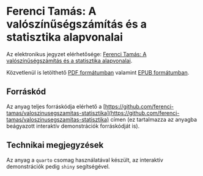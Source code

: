 # Ferenci Tamás: A valószínűségszámítás és a statisztika alapvonalai

Az elektronikus jegyzet elérhetősége: [Ferenci Tamás: A valószínűségszámítás és a statisztika alapvonalai](https://ferenci-tamas.github.io/valoszinusegszamitas-statisztika).

Közvetlenül is letölthető [PDF formátumban](https://github.com/ferenci-tamas/valoszinusegszamitas-statisztika/raw/main/docs/ferenci-tamas-valoszinusegszamitas-statisztika.pdf) valamint [EPUB formátumban](https://github.com/ferenci-tamas/valoszinusegszamitas-statisztika/blob/main/docs/ferenci-tamas-valoszinusegszamitas-statisztika.epub).

## Forráskód

Az anyag teljes forráskódja elérhető a [https://github.com/ferenci-tamas/valoszinusegszamitas-statisztika](https://github.com/ferenci-tamas/valoszinusegszamitas-statisztika) címen (ez tartalmazza az anyagba beágyazott interaktív demonstrációk forráskódját is).

## Technikai megjegyzések

Az anyag a `quarto` csomag használatával készült, az interaktív demonstrációk pedig `shiny` segítségével.